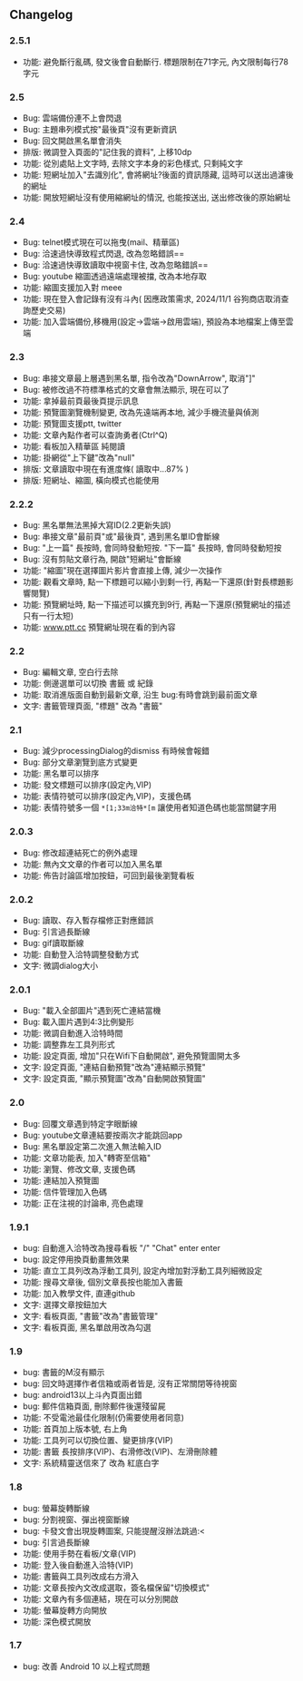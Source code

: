 ## Changelog
### 2.5.1
* 功能: 避免斷行亂碼, 發文後會自動斷行. 標題限制在71字元, 內文限制每行78字元
### 2.5
* Bug: 雲端備份連不上會閃退
* Bug: 主題串列模式按"最後頁"沒有更新資訊
* Bug: 回文開啟黑名單會消失
* 排版: 微調登入頁面的"記住我的資料", 上移10dp
* 功能: 從別處貼上文字時, 去除文字本身的彩色樣式, 只剩純文字
* 功能: 短網址加入"去識別化", 會將網址?後面的資訊隱藏, 這時可以送出過濾後的網址
* 功能: 開放短網址沒有使用縮網址的情況, 也能按送出, 送出修改後的原始網址
### 2.4
* Bug: telnet模式現在可以拖曳(mail、精華區)
* Bug: 洽速過快導致程式閃退, 改為忽略錯誤==
* Bug: 洽速過快導致讀取中視窗卡住, 改為忽略錯誤==
* Bug: youtube 縮圖透過遠端處理被擋, 改為本地存取
* 功能: 縮圖支援加入對 meee
* 功能: 現在登入會記錄有沒有斗內( 因應政策需求, 2024/11/1 谷狗商店取消查詢歷史交易)
* 功能: 加入雲端備份,移機用(設定->雲端->啟用雲端), 預設為本地檔案上傳至雲端
### 2.3
* Bug: 串接文章最上層遇到黑名單, 指令改為"DownArrow", 取消"]"
* Bug: 被修改過不符標準格式的文章會無法顯示, 現在可以了
* 功能: 拿掉最前頁最後頁提示訊息
* 功能: 預覽圖瀏覽機制變更, 改為先遠端再本地, 減少手機流量與偵測
* 功能: 預覽圖支援ptt, twitter
* 功能: 文章內點作者可以查詢勇者(Ctrl^Q)
* 功能: 看板加入精華區 純閱讀
* 功能: 掛網從"上下鍵"改為"null"
* 排版: 文章讀取中現在有進度條( 讀取中...87% )
* 排版: 短網址、縮圖, 橫向模式也能使用
### 2.2.2
* Bug: 黑名單無法黑掉大寫ID(2.2更新失誤)
* Bug: 串接文章"最前頁"或"最後頁", 遇到黑名單ID會斷線
* Bug: "上一篇" 長按時, 會同時發動短按. "下一篇" 長按時, 會同時發動短按
* Bug: 沒有剪貼文章行為, 開啟"短網址"會斷線
* 功能: "縮圖"現在選擇圖片影片會直接上傳, 減少一次操作
* 功能: 觀看文章時, 點一下標題可以縮小到剩一行, 再點一下還原(針對長標題影響閱覽)
* 功能: 預覽網址時, 點一下描述可以擴充到9行, 再點一下還原(預覽網址的描述只有一行太短)
* 功能: www.ptt.cc 預覽網址現在看的到內容

### 2.2
* Bug: 編輯文章, 空白行去除
* 功能: 側邊選單可以切換 書籤 或 紀錄
* 功能: 取消進版面自動到最新文章, 沿生 bug:有時會跳到最前面文章
* 文字: 書籤管理頁面, "標題" 改為 "書籤"

### 2.1
* Bug: 減少processingDialog的dismiss 有時候會報錯
* Bug: 部分文章瀏覽到底方式變更
* 功能: 黑名單可以排序
* 功能: 發文標題可以排序(設定內,VIP)
* 功能: 表情符號可以排序(設定內,VIP)，支援色碼
* 功能: 表情符號多一個 `*[1;33m洽特*[m` 讓使用者知道色碼也能當關鍵字用

### 2.0.3
* Bug: 修改超連結死亡的例外處理
* 功能: 無內文文章的作者可以加入黑名單
* 功能: 佈告討論區增加按鈕，可回到最後瀏覽看板

### 2.0.2
* Bug: 讀取、存入暫存檔修正對應錯誤
* Bug: 引言過長斷線
* Bug: gif讀取斷線
* 功能: 自動登入洽特調整發動方式
* 文字: 微調dialog大小

### 2.0.1
* Bug: "載入全部圖片"遇到死亡連結當機
* Bug: 載入圖片遇到4:3比例變形
* 功能: 微調自動進入洽特時間
* 功能: 調整靠左工具列形式
* 功能: 設定頁面, 增加"只在Wifi下自動開啟", 避免預覽圖開太多
* 文字: 設定頁面, "連結自動預覽"改為"連結顯示預覽"
* 文字: 設定頁面, "顯示預覽圖"改為"自動開啟預覽圖"

### 2.0
* Bug: 回覆文章遇到特定字眼斷線
* Bug: youtube文章連結要按兩次才能跳回app
* Bug: 黑名單設定第二次進入無法輸入ID
* 功能: 文章功能表, 加入"轉寄至信箱"
* 功能: 瀏覽、修改文章, 支援色碼
* 功能: 連結加入預覽圖
* 功能: 信件管理加入色碼
* 功能: 正在注視的討論串, 亮色處理

### 1.9.1
* bug: 自動進入洽特改為搜尋看板 "/" "Chat" enter enter
* bug: 設定停用換頁動畫無效果
* 功能: 直立工具列改為浮動工具列, 設定內增加對浮動工具列細微設定
* 功能: 搜尋文章後, 個別文章長按也能加入書籤
* 功能: 加入教學文件, 直連github
* 文字: 選擇文章按鈕加大
* 文字: 看板頁面, "書籤"改為"書籤管理"
* 文字: 看板頁面, 黑名單啟用改為勾選

### 1.9
* bug: 書籤的M沒有顯示
* bug: 回文時選擇作者信箱或兩者皆是, 沒有正常關閉等待視窗
* bug: android13以上斗內頁面出錯
* bug: 郵件信箱頁面, 刪除郵件後還殘留屍
* 功能: 不受電池最佳化限制(仍需要使用者同意)
* 功能: 首頁加上版本號, 右上角
* 功能: 工具列可以切換位置、變更排序(VIP)
* 功能: 書籤 長按排序(VIP)、右滑修改(VIP)、左滑刪除體  
* 文字: 系統精靈送信來了 改為 紅底白字

### 1.8
* bug: 螢幕旋轉斷線
* bug: 分割視窗、彈出視窗斷線
* bug: 卡發文會出現旋轉圖案, 只能提醒沒辦法跳過:<
* bug: 引言過長斷線
* 功能: 使用手勢在看板/文章(VIP)
* 功能: 登入後自動進入洽特(VIP)
* 功能: 書籤與工具列改成右方滑入
* 功能: 文章長按內文改成選取，簽名檔保留"切換模式"
* 功能: 文章內有多個連結，現在可以分別開啟
* 功能: 螢幕旋轉方向開放
* 功能: 深色模式開放

### 1.7
* bug: 改善 Android 10 以上程式問題